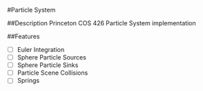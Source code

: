 #Particle System

##Description
Princeton COS 426 Particle System implementation

##Features
- [ ] Euler Integration
- [ ] Sphere Particle Sources
- [ ] Sphere Particle Sinks
- [ ] Particle Scene Collisions
- [ ] Springs